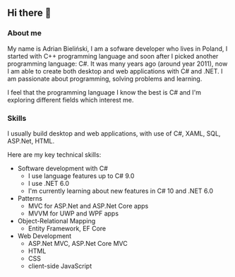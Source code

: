 ## Hi there 👋

### About me

My name is Adrian Bieliński, I am a sofware developer who lives in Poland, I started with C++ programming language and soon after I picked another programming language: C#. It was many years ago (around year 2011), now I am able to create both desktop and web applications with C# and .NET. I am passionate about programming, solving problems and learning.

I feel that the programming language I know the best is C# and I'm exploring different fields which interest me.

### Skills

I usually build desktop and web applications, with use of C#, XAML, SQL, ASP.Net, HTML.

Here are my key technical skills:

- Software development with C#
  - I use language features up to C# 9.0
  - I use .NET 6.0
  - I'm currently learning about new features in C# 10 and .NET 6.0 
- Patterns
  - MVC for ASP.Net and ASP.Net Core apps
  - MVVM for UWP and WPF apps
- Object-Relational Mapping
  - Entity Framework, EF Core
- Web Development
  - ASP.Net MVC, ASP.Net Core MVC
  - HTML
  - CSS
  - client-side JavaScript

<!--
- 🔭 I’m currently working on ...
- 🌱 I’m currently learning ...
- 💬 Ask me about ...
- 📫 How to reach me: ...
- 😄 Pronouns: ...
-->
